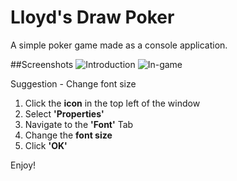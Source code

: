 # Lloyd's Draw Poker
A simple poker game made as a console application.

##Screenshots
![Introduction](/resources/DrawPoker_Intro.png)
![In-game](/resources/DrawPoker_Game.png)

Suggestion - Change font size
1. Click the **icon** in the top left of the window
2. Select **'Properties'**
3. Navigate to the **'Font'** Tab
4. Change the **font size**
5. Click **'OK'**

Enjoy!